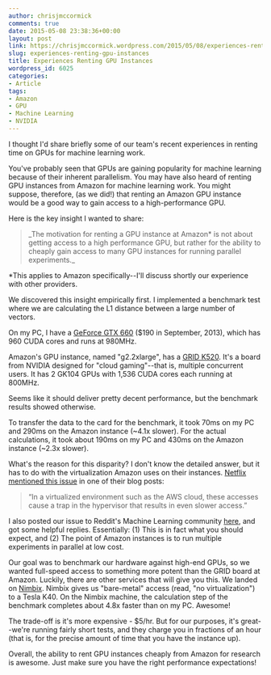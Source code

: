 ```yaml
---
author: chrisjmccormick
comments: true
date: 2015-05-08 23:38:36+00:00
layout: post
link: https://chrisjmccormick.wordpress.com/2015/05/08/experiences-renting-gpu-instances/
slug: experiences-renting-gpu-instances
title: Experiences Renting GPU Instances
wordpress_id: 6025
categories:
- Article
tags:
- Amazon
- GPU
- Machine Learning
- NVIDIA
---
```


I thought I'd share briefly some of our team's recent experiences in renting time on GPUs for machine learning work.

You've probably seen that GPUs are gaining popularity for machine learning because of their inherent parallelism. You may have also heard of renting GPU instances from Amazon for machine learning work. You might suppose, therefore, (as we did!) that renting an Amazon GPU instance would be a good way to gain access to a high-performance GPU.

Here is the key insight I wanted to share:


<blockquote>_The motivation for renting a GPU instance at Amazon* is not about getting access to a high performance GPU, but rather for the ability to cheaply gain access to many GPU instances for running parallel experiments._</blockquote>


*This applies to Amazon specifically--I'll discuss shortly our experience with other providers.

We discovered this insight empirically first. I implemented a benchmark test where we are calculating the L1 distance between a large number of vectors.

On my PC, I have a [GeForce GTX 660](http://www.geforce.com/hardware/desktop-gpus/geforce-gtx-660/specifications) ($190 in September, 2013), which has 960 CUDA cores and runs at 980MHz.

Amazon's GPU instance, named "g2.2xlarge", has a [GRID K520](http://www.nvidia.com/object/cloud-gaming-gpu-boards.html). It's a board from NVIDIA designed for "cloud gaming"--that is, multiple concurrent users. It has 2 GK104 GPUs with 1,536 CUDA cores each running at 800MHz.

Seems like it should deliver pretty decent performance, but the benchmark results showed otherwise.

To transfer the data to the card for the benchmark, it took 70ms on my PC and 290ms on the Amazon instance (~4.1x slower). For the actual calculations, it took about 190ms on my PC and 430ms on the Amazon instance (~2.3x slower).

What's the reason for this disparity? I don't know the detailed answer, but it has to do with the virtualization Amazon uses on their instances. [Netflix mentioned this issue](http://techblog.netflix.com/2014/02/distributed-neural-networks-with-gpus.html) in one of their blog posts:


<blockquote>“In a virtualized environment such as the AWS cloud, these accesses cause a trap in the hypervisor that results in even slower access.”</blockquote>


I also posted our issue to Reddit's Machine Learning community [here](http://www.reddit.com/r/MachineLearning/comments/305me5/slow_gpu_performance_on_amazon_g22xlarge/), and got some helpful replies. Essentially: (1) This is in fact what you should expect, and (2) The point of Amazon instances is to run multiple experiments in parallel at low cost.

Our goal was to benchmark our hardware against high-end GPUs, so we wanted full-speed access to something more potent than the GRID board at Amazon. Luckily, there are other services that will give you this. We landed on [Nimbix](http://www.nimbix.net/). Nimbix gives us "bare-metal" access (read, "no virtualization") to a Tesla K40. On the Nimbix machine, the calculation step of the benchmark completes about 4.8x faster than on my PC. Awesome!

The trade-off is it's more expensive - $5/hr. But for our purposes, it's great--we're running fairly short tests, and they charge you in fractions of an hour (that is, for the precise amount of time that you have the instance up).

Overall, the ability to rent GPU instances cheaply from Amazon for research is awesome. Just make sure you have the right performance expectations!
